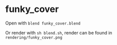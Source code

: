 # funky_cover

Open with `blend funky_cover.blend`

Or render with `sh blend.sh`, render can be found in `rendering/funky_cover.png`
